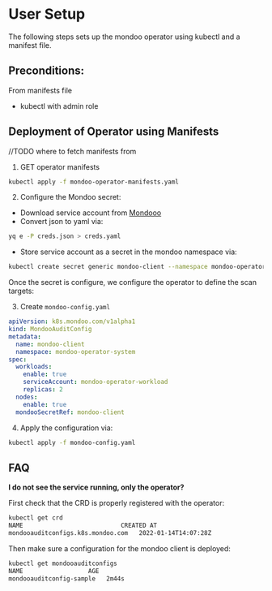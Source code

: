 # User Setup

The following steps sets up the mondoo operator using kubectl and a manifest file.

## Preconditions:

From manifests file
- kubectl with admin role

## Deployment of Operator using Manifests

//TODO where to fetch manifests from
1. GET operator manifests
```bash
kubectl apply -f mondoo-operator-manifests.yaml 
```

2. Configure the Mondoo secret:

 - Download service account from [Mondooo](https://mondoo.com)
 - Convert json to yaml via:

```bash
yq e -P creds.json > creds.yaml
```

 - Store service account as a secret in the mondoo namespace via:

```bash
kubectl create secret generic mondoo-client --namespace mondoo-operator-system --from-file=config=creds.yaml
```

Once the secret is configure, we configure the operator to define the scan targets:

3. Create `mondoo-config.yaml`

```yaml
apiVersion: k8s.mondoo.com/v1alpha1
kind: MondooAuditConfig
metadata:
  name: mondoo-client
  namespace: mondoo-operator-system
spec:
  workloads:
    enable: true
    serviceAccount: mondoo-operator-workload
    replicas: 2
  nodes:
    enable: true
  mondooSecretRef: mondoo-client
```

4. Apply the configuration via:

```bash
kubectl apply -f mondoo-config.yaml 
```

## FAQ

**I do not see the service running, only the operator?**

First check that the CRD is properly registered with the operator:

```bash
kubectl get crd
NAME                           CREATED AT
mondooauditconfigs.k8s.mondoo.com   2022-01-14T14:07:28Z
```

Then make sure a configuration for the mondoo client is deployed:

```bash
kubectl get mondooauditconfigs
NAME                  AGE
mondooauditconfig-sample   2m44s
```
